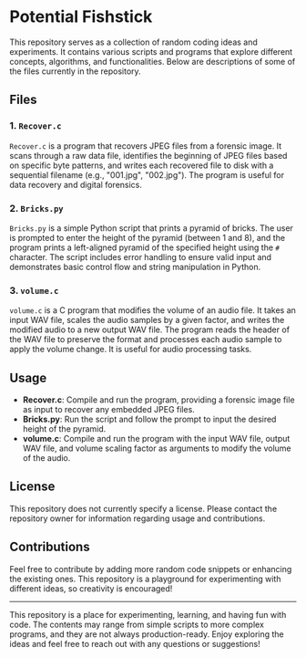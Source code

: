 # Potential Fishstick

This repository serves as a collection of random coding ideas and experiments. It contains various scripts and programs that explore different concepts, algorithms, and functionalities. Below are descriptions of some of the files currently in the repository.

## Files

### 1. `Recover.c`
`Recover.c` is a program that recovers JPEG files from a forensic image. It scans through a raw data file, identifies the beginning of JPEG files based on specific byte patterns, and writes each recovered file to disk with a sequential filename (e.g., "001.jpg", "002.jpg"). The program is useful for data recovery and digital forensics.

### 2. `Bricks.py`
`Bricks.py` is a simple Python script that prints a pyramid of bricks. The user is prompted to enter the height of the pyramid (between 1 and 8), and the program prints a left-aligned pyramid of the specified height using the `#` character. The script includes error handling to ensure valid input and demonstrates basic control flow and string manipulation in Python.

### 3. `volume.c`
`volume.c` is a C program that modifies the volume of an audio file. It takes an input WAV file, scales the audio samples by a given factor, and writes the modified audio to a new output WAV file. The program reads the header of the WAV file to preserve the format and processes each audio sample to apply the volume change. It is useful for audio processing tasks.

## Usage
- **Recover.c**: Compile and run the program, providing a forensic image file as input to recover any embedded JPEG files.
- **Bricks.py**: Run the script and follow the prompt to input the desired height of the pyramid.
- **volume.c**: Compile and run the program with the input WAV file, output WAV file, and volume scaling factor as arguments to modify the volume of the audio.

## License
This repository does not currently specify a license. Please contact the repository owner for information regarding usage and contributions.

## Contributions
Feel free to contribute by adding more random code snippets or enhancing the existing ones. This repository is a playground for experimenting with different ideas, so creativity is encouraged!

---

This repository is a place for experimenting, learning, and having fun with code. The contents may range from simple scripts to more complex programs, and they are not always production-ready. Enjoy exploring the ideas and feel free to reach out with any questions or suggestions!
